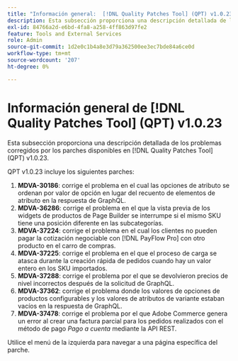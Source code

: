 ```yaml
---
title: "Información general:  [!DNL Quality Patches Tool] (QPT) v1.0.23"
description: Esta subsección proporciona una descripción detallada de los problemas corregidos por los parches disponibles en  [!DNL Quality Patches Tool] (QPT) v1.0.23.
exl-id: 84766a2d-e6bd-4fa8-a258-4ff863d97fe2
feature: Tools and External Services
role: Admin
source-git-commit: 1d2e0c1b4a8e3d79a362500ee3ec7bde84a6ce0d
workflow-type: tm+mt
source-wordcount: '207'
ht-degree: 0%

---
```


# Información general de [!DNL Quality Patches Tool] (QPT) v1.0.23

Esta subsección proporciona una descripción detallada de los problemas corregidos por los parches disponibles en [!DNL Quality Patches Tool] (QPT) v1.0.23.

QPT v1.0.23 incluye los siguientes parches:

1. **MDVA-30186**: corrige el problema en el cual las opciones de atributo se ordenan por valor de opción en lugar del recuento de elementos de atributo en la respuesta de GraphQL.
1. **MDVA-36286**: corrige el problema en el que la vista previa de los widgets de productos de Page Builder se interrumpe si el mismo SKU tiene una posición diferente en las subcategorías.
1. **MDVA-37224**: corrige el problema en el cual los clientes no pueden pagar la cotización negociable con [!DNL PayFlow Pro] con otro producto en el carro de compras.
1. **MDVA-37225**: corrige el problema en el que el proceso de carga se atasca durante la creación rápida de pedidos cuando hay un valor entero en los SKU importados.
1. **MDVA-37288**: corrige el problema por el que se devolvieron precios de nivel incorrectos después de la solicitud de GraphQL.
1. **MDVA-37362**: corrige el problema donde los valores de opciones de productos configurables y los valores de atributos de variante estaban vacíos en la respuesta de GraphQL.
1. **MDVA-37478**: corrige el problema por el que Adobe Commerce genera un error al crear una factura parcial para los pedidos realizados con el método de pago *Pago a cuenta* mediante la API REST.

Utilice el menú de la izquierda para navegar a una página específica del parche.
